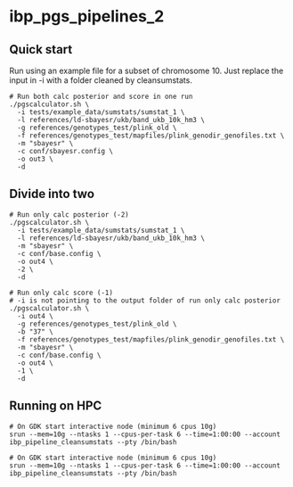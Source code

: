# ibp_pgs_pipelines_2


## Quick start
Run using an example file for a subset of chromosome 10. Just replace the input in -i with a folder cleaned by cleansumstats.

```
# Run both calc posterior and score in one run
./pgscalculator.sh \
  -i tests/example_data/sumstats/sumstat_1 \
  -l references/ld-sbayesr/ukb/band_ukb_10k_hm3 \
  -g references/genotypes_test/plink_old \
  -f references/genotypes_test/mapfiles/plink_genodir_genofiles.txt \
  -m "sbayesr" \
  -c conf/sbayesr.config \
  -o out3 \
  -d

```
## Divide into two 

```
# Run only calc posterior (-2)
./pgscalculator.sh \
  -i tests/example_data/sumstats/sumstat_1 \
  -l references/ld-sbayesr/ukb/band_ukb_10k_hm3 \
  -m "sbayesr" \
  -c conf/base.config \
  -o out4 \
  -2 \
  -d

# Run only calc score (-1)
# -i is not pointing to the output folder of run only calc posterior
./pgscalculator.sh \
  -i out4 \
  -g references/genotypes_test/plink_old \
  -b "37" \
  -f references/genotypes_test/mapfiles/plink_genodir_genofiles.txt \
  -m "sbayesr" \
  -c conf/base.config \
  -o out4 \
  -1 \
  -d

```

## Running on HPC
```
# On GDK start interactive node (minimum 6 cpus 10g)
srun --mem=10g --ntasks 1 --cpus-per-task 6 --time=1:00:00 --account ibp_pipeline_cleansumstats --pty /bin/bash

# On GDK start interactive node (minimum 6 cpus 10g)
srun --mem=10g --ntasks 1 --cpus-per-task 6 --time=1:00:00 --account ibp_pipeline_cleansumstats --pty /bin/bash


```

